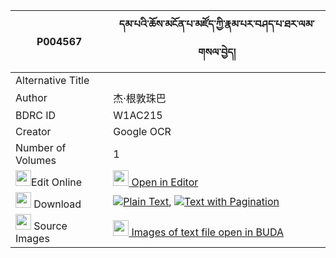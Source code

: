 |P004567|དམ་པའི་ཆོས་མངོན་པ་མཛོད་ཀྱི་རྣམ་པར་བཤད་པ་ཐར་ལམ་གསལ་བྱེད། 
| --- | --- 
|Alternative Title |
|Author| 杰·根敦珠巴
|BDRC ID | W1AC215
|Creator | Google OCR
|Number of Volumes| 1
|<img width="25" src="https://img.icons8.com/color/25/000000/edit-property.png">Edit Online| [<img width="25" src="https://avatars.githubusercontent.com/u/45091458?s=200&v=4"> Open in Editor](http://editor.openpecha.org/P004567)
|<img width="25" src="https://img.icons8.com/fluent/48/000000/download-2.png"/>  Download | [![](https://img.icons8.com/color/20/000000/txt.png)Plain Text](https://github.com/Openpecha/P004567/releases/download/v2/dampa_i_cho_ngonpa_dzo_kyi_nam_plain_P004567.zip), [![](https://img.icons8.com/color/20/000000/txt.png)Text with Pagination](https://github.com/Openpecha/P004567/releases/download/v2/dampa_i_cho_ngonpa_dzo_kyi_nam_pages_P004567.zip)
|<img width="25" src="https://img.icons8.com/plasticine/100/000000/pictures-folder.png"/>  Source Images | [<img width="25" src="https://library.bdrc.io/icons/BUDA-small.svg"> Images of text file open in BUDA](https://library.bdrc.io/show/bdr:W1AC215)